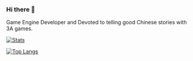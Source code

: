 ### Hi there 👋

Game Engine Developer and Devoted to telling good Chinese stories with 3A games.

[![Stats](https://github-readme-stats.vercel.app/api?username=flwmxd&show_icons=true&count_private=true&theme=radical)](https://github.com/flwmxd)

[![Top Langs](https://github-readme-stats.vercel.app/api/top-langs/?username=flwmxd&layout=compact)](https://github.com/anuraghazra/github-readme-stats)
<!--
**flwmxd/flwmxd** is a ✨ _special_ ✨ repository because its `README.md` (this file) appears on your GitHub profile.

Here are some ideas to get you started:

- 🔭 I’m currently working on ...
- 🌱 I’m currently learning ...
- 👯 I’m looking to collaborate on ...
- 🤔 I’m looking for help with ...
- 💬 Ask me about ...
- 📫 How to reach me: ...
- 😄 Pronouns: ...
- ⚡ Fun fact: ...
-->
